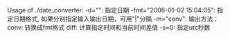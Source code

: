 Usage of ./date_converter:
-d="": 指定日期
-fmt="2006-01-02 15:04:05": 指定日期格式, 如果分别指定输入输出日期，可用"|"分隔
-m="conv": 输出方法：
	conv: 转换成fmt格式
	diff: 计算指定时间和当前时间差值
-s=0: 指定utc秒数
